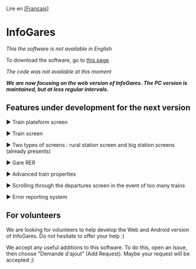 Lire en [[Français]](https://github.com/Absolument-Oui/InfoGares/blob/main/README.md)

# InfoGares

_This the software is not available in English_

To download the software, go to [this page](https://github.com/Absolument-Oui/InfoGares/releases)

_The code was not available at this moment_

**_We are now focusing on the web version of InfoGares. The PC version is maintained, but at less regular intervals._**

## Features under development for the next version

 ▶️ Train plateform screen

 ▶️ Train screen
  
 ▶️ Two types of screens : rural station screen and big station screens (already presents)
  
 ▶️ Gare RER
 
 ▶️ Advanced train properties
 
 ▶️ Scrolling through the departures screen in the event of too many trains
 
 ▶️ Error reporting system

## For volunteers

We are looking for volunteers to help develop the Web and Android version of InfoGares. Do not hesitate to offer your help :)

We accept any useful additions to this software. To do this, open an Issue, then choose "Demande d'ajout" (Add Request). Maybe your request will be accepted ;)
